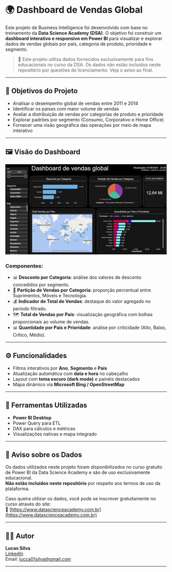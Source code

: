 # 🌍 Dashboard de Vendas Global

Este projeto de Business Intelligence foi desenvolvido com base no treinamento da **Data Science Academy (DSA)**. O objetivo foi construir um **dashboard interativo e responsivo em Power BI** para visualizar e explorar dados de vendas globais por país, categoria de produto, prioridade e segmento.

> 📌 Este projeto utiliza dados fornecidos exclusivamente para fins educacionais no curso da DSA. Os dados não estão incluídos neste repositório por questões de licenciamento. Veja o aviso ao final.

---

## 🎯 Objetivos do Projeto

- Analisar o desempenho global de vendas entre 2011 e 2014
- Identificar os países com maior volume de vendas
- Avaliar a distribuição de vendas por categorias de produto e prioridade
- Explorar padrões por segmento (Consumo, Corporativo e Home Office)
- Fornecer uma visão geográfica das operações por meio de mapa interativo

---

## 🖼️ Visão do Dashboard

![Dashboard de Vendas Global](./DASH2.png)

### Componentes:

- 📊 **Desconto por Categoria**: análise dos valores de desconto concedidos por segmento.
- 🥧 **Partição de Vendas por Categoria**: proporção percentual entre Suprimentos, Móveis e Tecnologia.
- 💰 **Indicador de Total de Vendas**: destaque do valor agregado no período filtrado.
- 🗺️ **Total de Vendas por País**: visualização geográfica com bolhas proporcionais ao volume de vendas.
- 📊 **Quantidade por País e Prioridade**: análise por criticidade (Alto, Baixo, Crítico, Médio).

---

## ⚙️ Funcionalidades

- Filtros interativos por **Ano**, **Segmento** e **País**
- Atualização automática com **data e hora** no cabeçalho
- Layout com **tema escuro (dark mode)** e painéis destacados
- Mapa dinâmico via **Microsoft Bing / OpenStreetMap**

---

## 🧰 Ferramentas Utilizadas

- **Power BI Desktop**
- Power Query para ETL
- DAX para cálculos e métricas
- Visualizações nativas e mapa integrado

---

## 🚫 Aviso sobre os Dados

Os dados utilizados neste projeto foram disponibilizados no curso gratuito de Power BI da Data Science Academy e são de uso exclusivamente educacional.  
**Não estão incluídos neste repositório** por respeito aos termos de uso da plataforma.

Caso queira utilizar os dados, você pode se inscrever gratuitamente no curso através do site:  
🔗 [https://www.datascienceacademy.com.br](https://www.datascienceacademy.com.br)

---

## 👨‍💻 Autor

**Lucas Silva**  
[LinkedIn](https://www.linkedin.com/in/lucas-rsilva0/)  
Email: lucca01silva@gmail.com

---

